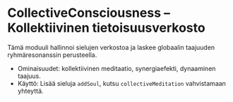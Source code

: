 # CollectiveConsciousness – Kollektiivinen tietoisuusverkosto

Tämä moduuli hallinnoi sielujen verkostoa ja laskee globaalin taajuuden ryhmäresonanssin perusteella.
- Ominaisuudet: kollektiivinen meditaatio, synergiaefekti, dynaaminen taajuus.
- Käyttö: Lisää sieluja `addSoul`, kutsu `collectiveMeditation` vahvistamaan yhteyttä.
